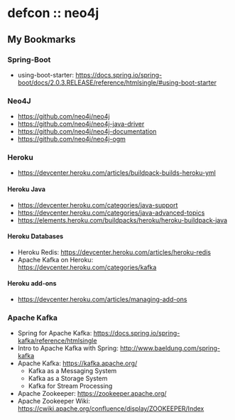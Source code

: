 # defcon :: neo4j


## My Bookmarks

### Spring-Boot
* using-boot-starter: https://docs.spring.io/spring-boot/docs/2.0.3.RELEASE/reference/htmlsingle/#using-boot-starter

### Neo4J

* https://github.com/neo4j/neo4j
* https://github.com/neo4j/neo4j-java-driver
* https://github.com/neo4j/neo4j-documentation
* https://github.com/neo4j/neo4j-ogm

### Heroku
* https://devcenter.heroku.com/articles/buildpack-builds-heroku-yml

#### Heroku Java
* https://devcenter.heroku.com/categories/java-support
* https://devcenter.heroku.com/categories/java-advanced-topics
* https://elements.heroku.com/buildpacks/heroku/heroku-buildpack-java

#### Heroku Databases
* Heroku Redis: https://devcenter.heroku.com/articles/heroku-redis
* Apache Kafka on Heroku: https://devcenter.heroku.com/categories/kafka

#### Heroku add-ons 
* https://devcenter.heroku.com/articles/managing-add-ons

### Apache Kafka
* Spring for Apache Kafka: https://docs.spring.io/spring-kafka/reference/htmlsingle
* Intro to Apache Kafka with Spring: http://www.baeldung.com/spring-kafka
* Apache Kafka: https://kafka.apache.org/
   * Kafka as a Messaging System
   * Kafka as a Storage System
   * Kafka for Stream Processing
* Apache Zookeeper: https://zookeeper.apache.org/
* Apache Zookeeper Wiki: https://cwiki.apache.org/confluence/display/ZOOKEEPER/Index
